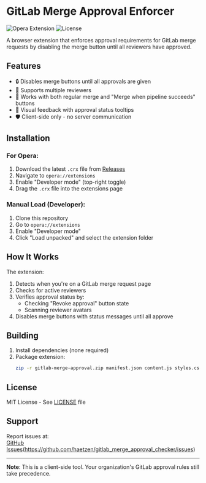 # GitLab Merge Approval Enforcer

![Opera Extension](https://img.shields.io/badge/Opera-Extension-FF1B2D?logo=opera)
![License](https://img.shields.io/badge/License-MIT-green)

A browser extension that enforces approval requirements for GitLab merge requests by disabling the merge button until all reviewers have approved.

## Features

- 🔒 Disables merge buttons until all approvals are given
- 👥 Supports multiple reviewers
- 🎯 Works with both regular merge and "Merge when pipeline succeeds" buttons
- 🔔 Visual feedback with approval status tooltips
- 🛡️ Client-side only - no server communication

## Installation

### For Opera:
1. Download the latest `.crx` file from [Releases]()
2. Navigate to `opera://extensions`
3. Enable "Developer mode" (top-right toggle)
4. Drag the `.crx` file into the extensions page

### Manual Load (Developer):
1. Clone this repository
2. Go to `opera://extensions`
3. Enable "Developer mode"
4. Click "Load unpacked" and select the extension folder

## How It Works

The extension:
1. Detects when you're on a GitLab merge request page
2. Checks for active reviewers
3. Verifies approval status by:
   - Checking "Revoke approval" button state
   - Scanning reviewer avatars
4. Disables merge buttons with status messages until all approve


## Building

1. Install dependencies (none required)
2. Package extension:
   ```bash
   zip -r gitlab-merge-approval.zip manifest.json content.js styles.css LICENSE README.md icon.png
   ```

## License

MIT License - See [LICENSE](LICENSE) file

## Support

Report issues at:  
[GitHub Issues]()(https://github.com/haetzen/gitlab_merge_approval_checker/issues)

---

**Note**: This is a client-side tool. Your organization's GitLab approval rules still take precedence.
